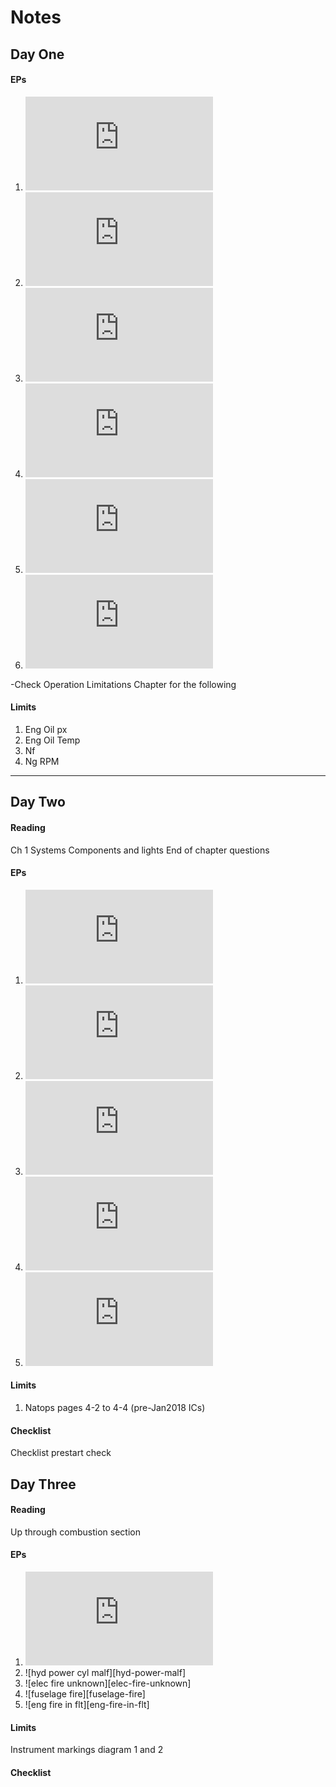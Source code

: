 # Notes

## Day One

#### EPs
1. ![abort start][abort-start]
1. ![post shutdown fire/internal][post-shutdown]
1. ![emergency shutdown][emer-shutdown]
1. ![Engine or Transmission Oil Pressures][etx-px]
1. ![Engine or Transmission Oil Temperatures][etx-t]
1. ![Icing][icing]

-Check Operation Limitations Chapter for the following

#### Limits
1. Eng Oil px
1. Eng Oil Temp
1. Nf
1. Ng RPM

---
## Day Two

#### Reading

Ch 1 Systems
Components and lights
End of chapter questions

#### EPs
1. ![Suspected fuel leakage][fuel-leak]
1. ![smoke and fume elimination][smoke-fume]
1. ![torqumeter][torq]
1. ![engine overspeed][overspeed]
1. ![transmission malf][trans-malf]

#### Limits
1. Natops pages 4-2 to 4-4 (pre-Jan2018 ICs)

#### Checklist

Checklist prestart check


## Day Three

#### Reading

Up through combustion section

#### EPs

1. ![underspeeding][underspeeding]
1. ![hyd power cyl malf][hyd-power-malf]
1. ![elec fire unknown][elec-fire-unknown]
1. ![fuselage fire][fuselage-fire]
1. ![eng fire in flt][eng-fire-in-flt]

#### Limits

Instrument markings diagram 1 and 2

#### Checklist





<!-- Day One -->

[abort-start]: https://github.com/wesleyem/th57/blob/master/EPS.md#abort-start
[post-shutdown]: https://github.com/wesleyem/th57/blob/master/EPS.md#post-shutdown-fire-internal
[emer-shutdown]: https://github.com/wesleyem/th57/blob/master/EPS.md#emergency-shutdown
[etx-px]: https://github.com/wesleyem/th57/blob/master/EPS.md#engine-or-transmission-oil-pressures
[etx-t]: https://github.com/wesleyem/th57/blob/master/EPS.md#engine-or-transmission-oil-temperatures
[icing]: https://github.com/wesleyem/th57/blob/master/EPS.md#icing

<!-- Day Two -->

[fuel-leak]: https://github.com/wesleyem/th57/blob/master/EPS.md#suspected-fuel-leakage
[smoke-fume]: https://github.com/wesleyem/th57/blob/master/EPS.md#smoke-and-fume-elimination
[torq]: https://github.com/wesleyem/th57/blob/master/EPS.md#torquemeter-wet-line-rupture
[overspeed]: https://github.com/wesleyem/th57/blob/master/EPS.md#engine-overspeed-nf-rotor-rpm-nr
[trans-malf]: https://github.com/wesleyem/th57/blob/master/EPS.md#transmission-malfunction

<!-- Day Three -->

[underspeeding]: https://github.com/wesleyem/th57/blob/master/EPS.md#underspeeding-nfnr
[hyd power malf]: https://github.com/wesleyem/th57/blob/master/EPS.md#hydraulic-power-cylinder-malfunction
[elec fire unknown]: https://github.com/wesleyem/th57/blob/master/EPS.md#electrical-fire-unknown-origin
[fuselage fire]: https://github.com/wesleyem/th57/blob/master/EPS.md#fuselage-fire
[eng fire in flt]: https://github.com/wesleyem/th57/blob/master/EPS.md#engine-fire-in-flight

<!-- Day Four -->

